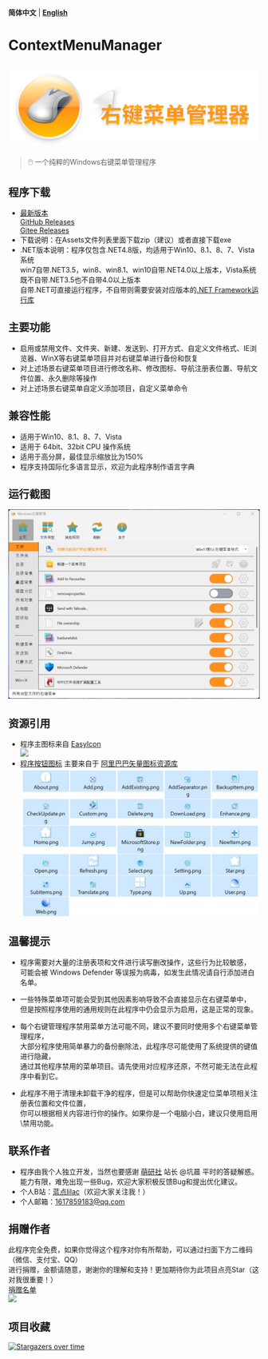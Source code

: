 **简体中文** | **[English](README-en.md)**
# ContextMenuManager
![](Logo/Logo.png)
------
> 🖱️ 一个纯粹的Windows右键菜单管理程序

## 程序下载
* [最新版本][Latest]<br>
  [GitHub Releases][GitHub Releases]<br>
  [Gitee Releases][Gitee Releases]<br>
* 下载说明：在Assets文件列表里面下载zip（建议）或者直接下载exe
* .NET版本说明：程序仅包含.NET4.8版，均适用于Win10、8.1、8、7、Vista系统<br>
  win7自带.NET3.5，win8、win8.1、win10自带.NET4.0以上版本，Vista系统既不自带.NET3.5也不自带4.0以上版本<br>
  自带.NET可直接运行程序，不自带则需要安装对应版本的[.NET Framework运行库][.NET Framework]

## 主要功能
* 启用或禁用文件、文件夹、新建、发送到、打开方式、自定义文件格式、IE浏览器、WinX等右键菜单项目并对右键菜单进行备份和恢复
* 对上述场景右键菜单项目进行修改名称、修改图标、导航注册表位置、导航文件位置、永久删除等操作
* 对上述场景右键菜单自定义添加项目，自定义菜单命令

## 兼容性能
* 适用于Win10、8.1、8、7、Vista
* 适用于 64bit、32bit CPU 操作系统
* 适用于高分屏，最佳显示缩放比为150%
* 程序支持国际化多语言显示，欢迎为此程序制作语言字典

## 运行截图
![](Screenshot/Screenshot.png)

## 资源引用
* 程序主图标来自 [EasyIcon][EasyIcon]<br>
![][AppIcon]
* [程序按钮图标][AppImage] 主要来自于 [阿里巴巴矢量图标资源库][IconFont]<br>
![](Screenshot/AppImage.jpg)

## 温馨提示
* 程序需要对大量的注册表项和文件进行读写删改操作，这些行为比较敏感，<br>
可能会被 Windows Defender 等误报为病毒，如发生此情况请自行添加进白名单。

* 一些特殊菜单项可能会受到其他因素影响导致不会直接显示在右键菜单中，<br>但是按照程序使用的通用规则在此程序中仍会显示为启用，这是正常的现象。

* 每个右键管理程序禁用菜单方法可能不同，建议不要同时使用多个右键菜单管理程序，<br>
大部分程序使用简单暴力的备份删除法，此程序尽可能使用了系统提供的键值进行隐藏，<br>
通过其他程序禁用的菜单项目。请先使用对应程序还原，不然可能无法在此程序中看到它。

* 此程序不用于清理未卸载干净的程序，但是可以帮助你快速定位菜单项相关注册表位置和文件位置，<br>你可以根据相关内容进行你的操作。如果你是一个电脑小白，建议只使用启用\禁用功能。

## 联系作者
* 程序由我个人独立开发，当然也要感谢 [萌研社][PcMoe] 站长 @坑晨 平时的答疑解惑。<br>
能力有限，难免出现一些Bug，欢迎大家积极反馈Bug和提出优化建议。
* 个人B站：[蓝点lilac][Bilibili]（欢迎大家关注我！）
* 个人邮箱：1617859183@qq.com

## 捐赠作者
此程序完全免费，如果你觉得这个程序对你有所帮助，可以通过扫面下方二维码（微信、支付宝、QQ）<br>
进行捐赠，金额请随意，谢谢你的理解和支持！更加期待你为此项目点亮Star（这对我很重要！）<br>
[捐赠名单](Donate.md)<br>![][Donate]

## 项目收藏
[![Stargazers over time](https://starchart.cc/BluePointLilac/ContextMenuManager.svg)](https://starchart.cc/BluePointLilac/ContextMenuManager)

  [Latest]: https://github.com/Jack251970/ContextMenuManager/releases/latest
  [GitHub Releases]: https://github.com/Jack251970/ContextMenuManager/releases
  [Gitee Releases]: https://gitee.com/Jack251970/ContextMenuManager/releases
  [.NET Framework]:https://dotnet.microsoft.com/download/dotnet-framework
  [EasyIcon]: https://www.easyicon.net/1208132-mouse_icon.html
  [AppIcon]: ContextMenuManager/Properties/AppIcon.ico
  [AppImage]: ContextMenuManager/Properties/Resources/Images
  [IconFont]: https://www.iconfont.cn
  [PcMoe]: http://www.pcmoe.net
  [Bilibili]: https://space.bilibili.com/34492771
  [Donate]: ContextMenuManager/Properties/Resources/Images/Donate.png
